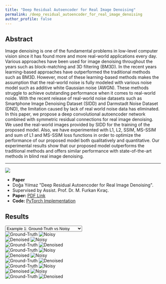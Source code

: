 ```yaml
---
title: "Deep Residual Autoencoder for Real Image Denoising"
permalink: /deep_residual_autoencoder_for_real_image_denoising
author_profile: false
---
```


<script src="assets/js/plugins/select.js"></script>
<script src="assets/js/plugins/cocoen.js"></script>

## Abstract

Image denoising is one of the fundamental problems in low-level computer vision since it has found more and more real-world applications every day. Various approaches have been used for image denoising throughout the years such as block-matching and 3D filtering (BM3D). In the recent years learning-based approaches have outperformed the traditional methods such as BM3D. However, most of these learning-based methods makes the assumption that the real-world noise is fully modeled with various noise model such as additive white Gaussian noise (AWGN). These methods struggle to achieve outstanding performance when it comes to real-world noide. With the recent release of real-world noise datasets such as Smartphone Image Denoising Dataset (SIDD) and Darmstadt Noise Dataset (DND), the limitation caused by lack of real world noise data has eliminated. In this paper, we propose a deep convolutional autoencoder network combined with symmetric residual connections for real image denoising. We used the real-world images provided by SIDD for the training of the proposed model. Also, we have experimented with L1, L2, SSIM, MS-SSIM and sum of L1 and MS-SSIM loss functions in order to optimize the performance of our proposed model both qualitatively and quantitative. Our experimental results show that our proposed model outperforms the traditional methods and offers similar performance with state-of-the-art methods in blind real image denoising.

---

<div class="paper-info">

  <div class="paper-info paper-image">
    <img src="assets/images/cs402_report_image.png" href="./assets/cs402_report.pdf">
  </div>

  <div class="paper-info paper-data">

  <ul>
    <li><b>Paper</b></li>
    <li>Doğa Yılmaz "Deep Residual Autoencoder for Real Image Denoising".</li>
    <li>Supervised by Assist. Prof. Dr. M. Furkan Kıraç.</li>
    <li><b>Paper: </b><a href="./assets/deep_residual_autoencoder_for_real_image_denoising.pdf">PDF Link</a></li>
    <li><b>Code: </b> <a href='https://github.com/yilmazdoga/Deep_Residual_Autoencoder_for_Real_Image_Denoising'>PyTorch Implementation</a></li>
  </ul>

  </div>

</div>


## Results

<select id="input" onchange="selector()" name="dropdown">
   <option value="compare0">Example 1: Ground-Truth vs Noisy</option>
   <option value="compare1">Example 1: Denoised vs Noisy</option>
   <option value="compare2">Example 1: Ground-Truth vs Denoised</option>
   <option value="compare3">Example 2: Ground-Truth vs Noisy</option>
   <option value="compare4">Example 2: Denoised vs Noisy</option>
   <option value="compare5">Example 2: Ground-Truth vs Denoised</option>
   <option value="compare6">Example 3: Ground-Truth vs Noisy</option>
   <option value="compare7">Example 3: Denoised vs Noisy</option>
   <option value="compare8">Example 3: Ground-Truth vs Denoised</option>
</select>


<div id="compare0" class="cocoen">
  <img src="assets/images/DRA_Examples/GT_0.png"  alt="Ground-Truth">
  <img src="assets/images/DRA_Examples/NOISY_0.png"  alt="Noisy">
</div>

<div id="compare1" class="cocoen">
  <img src="assets/images/DRA_Examples/DENOISED_0.png"  alt="Denoised">
  <img src="assets/images/DRA_Examples/NOISY_0.png"  alt="Noisy">
</div>

<div id="compare2" class="cocoen">
  <img src="assets/images/DRA_Examples/GT_0.png"  alt="Ground-Truth">
  <img src="assets/images/DRA_Examples/DENOISED_0.png"  alt="Denoised">
</div>

<div id="compare3" class="cocoen">
  <img src="assets/images/DRA_Examples/GT_1.png"  alt="Ground-Truth">
  <img src="assets/images/DRA_Examples/NOISY_1.png"  alt="Noisy">
</div>

<div id="compare4" class="cocoen">
  <img src="assets/images/DRA_Examples/DENOISED_1.png"  alt="Denoised">
  <img src="assets/images/DRA_Examples/NOISY_1.png"  alt="Noisy">
</div>

<div id="compare5" class="cocoen">
  <img src="assets/images/DRA_Examples/GT_1.png"  alt="Ground-Truth">
  <img src="assets/images/DRA_Examples/DENOISED_1.png"  alt="Denoised">
</div>
<div id="compare6" class="cocoen">
  <img src="assets/images/DRA_Examples/GT_2.png"  alt="Ground-Truth">
  <img src="assets/images/DRA_Examples/NOISY_2.png"  alt="Noisy">
</div>

<div id="compare7" class="cocoen">
  <img src="assets/images/DRA_Examples/DENOISED_2.png"  alt="Denoised">
  <img src="assets/images/DRA_Examples/NOISY_2.png"  alt="Noisy">
</div>

<div id="compare8" class="cocoen">
  <img src="assets/images/DRA_Examples/GT_2.png"  alt="Ground-Truth">
  <img src="assets/images/DRA_Examples/DENOISED_2.png"  alt="Denoised">
</div>


<script>
document.querySelectorAll('.cocoen').forEach(function(element){
new Cocoen(element);
});
selector();
</script>
